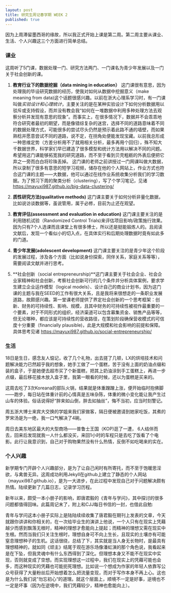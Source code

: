 ```yaml
---
layout: post
title: 研究生周记春学期 WEEK 2
published: true
---
```


因为上周滞留墨西哥的缘故，所以我正式开始上课是第二周。第二周主要从课业、生活、个人兴趣这三个方面进行简单总结。

### 课业
这周听了5门课，数据处理一门、研究方法两门、一门课名为青少年发展以及一门关于社会创新的课。

1.  **教育行业下的数据挖掘（data mining in education）** 这门课很有意思，因为处理我的毕设研究数据的经历，使我对如何从数据中挖掘意义（make meaning from data)这个话题很感兴趣。以前在浙大心理系学习时，有一门课叫做*实验设计和心理统计*，主要关注的是在某种实验设计下如何分析数据用以驳斥或支持假设，而并没有教会我“如何在一堆数据中利用多种处理方法去观察分析并发现有意思的现象”。而事实上，在很多情况下，数据并不会乖乖地符合研究者最初的期望，而是像错综复杂的迷宫，选择不同的道路意味着不同的数据处理方式，可能很多的尝试尽头仍然是预示着此路不通的墙壁，而如果熟稔并愿意尝试不同的道路，说不定，在拐角处便能发现宝藏。以前我总形成一种思维定势（方差分析用不了就用相关分析，最多再用个回归），殊不知大千数据世界，科学家们早已建造了很多模型和统计方法用以解决不同的问题。希望用这门课能够拓宽我的研究道路，而不至于看到贝壳粗粝的外表后便把它弃之一旁而白白将珍珠丢掉。 这门课的老师之前讲授过一门网课叫做大数据，所以录制了很多有意思的短学习视频，储存在他的个人网站上，作业方式也符合这门课的主题——大数据，他可以通过在线作业系统收集分析我们的学习数据。为了预习下周的聚类分析（clustering），写了个学习笔记，见诸 https://mayuxi987.github.io/big-data-clustering/

2. **质性研究方法(qualitative methods)** 这门课主要关于如何分析非量化数据，比如说访谈数据等，虽说管用，属于必修，目前为止还在观望。

3. **教育评估(assessment and evaluation in education)** 这门课主要关注的是利用随机试验（Randomized Control Trials)来评估项目影响/政策施行效果。因为只有7个人选课而且课堂上有很多博士，所以还是挺能锻炼人的。且阅读文献后，发现一个看似小的切入点，在具体实行和后期处理数据时竟有如此多的门道。 

4. **青少年发展(adolescent development)** 这门课主要关注的是青少年这个阶段的发展过程，涉及各个方面（比如说身份探索，同伴关系，家庭关系等等），需要阅读文献并进行思考。

5. **社会创新（social entrepreneurship)**这门课主要关于社会企业、社会企业家精神和社会创新，考察社会创新可行的几个条件并分析具体案例，要求学生建立企业运作模型（logical models）、设计自己的商业计划书，因为这门课的主题与我在SEED的工作有很大关系，且是我将来很想走的一条职业发展道路，故颇感兴趣。第一堂课老师提供了界定社会创新的一个思考框架：创新、财务的可持续性、影响、规模，且其中财务的可持续性被视作最重要的一个要素，对于不同形式的组织，经济渠道可以包含募集资金、销售产品等等，但无论哪种，都应该是可持续性的营收路径，在策划阶段确保营收模式的可信度十分重要（financially plausible)，此是大规模和社会影响的前提和保障。 具体思考见诸 https://mayuxi987.github.io/social-entrepreneurship/

### 生活

18日是生日，感念友人惦记，收了几个礼物，出去搓了几顿，LX的烘培技术和问题解决能力已然超乎我的想象，她手工做了一个蛋糕，苦于没有上面的奶油点缀和装的盒子，于是她便去超市买了个新蛋糕，把其上奶油涂到手工蛋糕上，再进一步点缀，最后移花接木放入盒子里，我第一眼看的时候，还以为蛋糕是买来的。

这周去吃了3次Koreana的部队火锅，结果就是体重蹭蹭上涨，便开始临时抱佛脚——跑步，每日站在体重计前的心情真是五味杂陈，体重的微小变化能让我产生过山车的体验。俗话说得好“胖来如山倒，胖去如抽丝”，悔不当初，应当时刻警记。

周五浙大博士来宾大交换的学姐来我们家做客，隔日便被邀请到她家吃饭，其煮的罗宋汤是为一绝，我一口气解决了4碗。

周日去美东地区最大的大型商场——普鲁士王国（KOP)逛了一遭， 6人结伴而去，回来后发现就我一人什么都没买，来回1小时的车程只是去吃了饭看了个电影。此行让我意识到，自己对于购物果然没有什么热情，反倒不如吃喝来的实在。

### 个人兴趣

新学期专门开辟个人兴趣部分，是为了让自己闲时有所寄托，而不至于饱暖思淫欲，与禽兽无异。这周成功利用Jekyll在github上建立了静态的个人网站（mayuxi987.github.io），是为一大进步，在此过程中发现自己对于问题解决颇有热情。陆续更新了几篇日志，记录学习历程。

新年以来，颇受一本小册子的影响，即唐君毅的《青年与学问》，其中探讨的很多问题都值得回味。此篇周记末了，附上和CJJ每日书信的一封，也借此自勉:

青年与学问这本小册子实际上是陆陆续续收集了唐君毅在期刊上发表的文章，今天就跟你讲讲和你相关的，在一次给毕业生的演讲上他说，一个人只有在现实上凭藉越少而感到飘落无根时，精神的理想才愈能向上提起；而精神的理想又需在现实中生根。然而当我们只关注生根时，理想自身可不向上生长，且现实的土壤亦有可能窒息理想种子的生机。这话很绕，总结了下，其实就是当人身无长物时，是最具有理想精神的，就如同《顽主》结尾于观在游乐场像潘虹演的那个角色说，我看起来是在下坠，但我灵魂中有什么东西得到了深化。但理想本身又不能不在现实中实现，否则就变成了空想。而实现理想这一过程中，我们在现实上的凭藉可能也会多，而这种现实的凭藉也可能扼死理想。比如说一个想成为作家的年轻人依靠写公众号获得了大量粉丝后开始想着怎么把流量变现，而对于写作本身不再上心。这也是为什么我们说”勿忘初心“的道理。就这个层面上，顺境不一定是好事，逆境也不一定是坏事（因为在逆境中，我们凭藉较少，精神也愈能向上）。
